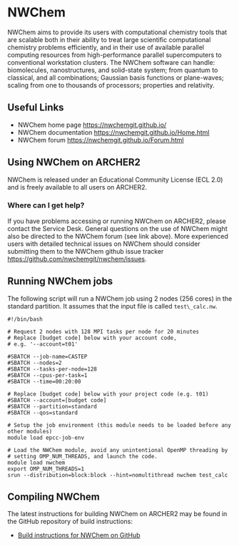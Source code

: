 # NWChem

NWChem aims to provide its users with computational chemistry tools that
are scalable both in their ability to treat large scientific
computational chemistry problems efficiently, and in their use of
available parallel computing resources from high-performance parallel
supercomputers to conventional workstation clusters. The NWChem software
can handle: biomolecules, nanostructures, and solid-state system; from
quantum to classical, and all combinations; Gaussian basis functions or
plane-waves; scaling from one to thousands of processors; properties and
relativity.

## Useful Links

  - NWChem home page <https://nwchemgit.github.io/>
  - NWChem documentation <https://nwchemgit.github.io/Home.html>
  - NWChem forum <https://nwchemgit.github.io/Forum.html>

## Using NWChem on ARCHER2

NWChem is released under an Educational Community License (ECL 2.0) and
is freely available to all users on ARCHER2.

### Where can I get help?

If you have problems accessing or running NWChem on ARCHER2, please
contact the Service Desk. General questions on the use of NWChem might
also be directed to the NWChem forum (see link above). More experienced
users with detailed technical issues on NWChem should consider
submitting them to the NWChem github issue tracker
<https://github.com/nwchemgit/nwchem/issues>.

## Running NWChem jobs

The following script will run a NWChem job using 2 nodes (256 cores) in
the standard partition. It assumes that the input file is called
`test\_calc.nw`.

```
#!/bin/bash

# Request 2 nodes with 128 MPI tasks per node for 20 minutes
# Replace [budget code] below with your account code,
# e.g. '--account=t01'

#SBATCH --job-name=CASTEP
#SBATCH --nodes=2
#SBATCH --tasks-per-node=128
#SBATCH --cpus-per-task=1
#SBATCH --time=00:20:00

# Replace [budget code] below with your project code (e.g. t01)
#SBATCH --account=[budget code] 
#SBATCH --partition=standard
#SBATCH --qos=standard

# Setup the job environment (this module needs to be loaded before any other modules)
module load epcc-job-env

# Load the NWChem module, avoid any unintentional OpenMP threading by
# setting OMP_NUM_THREADS, and launch the code.
module load nwchem
export OMP_NUM_THREADS=1
srun --distribution=block:block --hint=nomultithread nwchem test_calc
```

## Compiling NWChem

The latest instructions for building NWChem on ARCHER2 may be found in
the GitHub repository of build instructions:

   - [Build instructions for NWChem on
     GitHub](https://github.com/hpc-uk/build-instructions/tree/master/NWChem)
